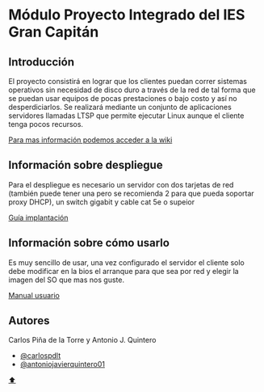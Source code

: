 # Módulo Proyecto Integrado del IES Gran Capitán

## Introducción

El proyecto consistirá en lograr que los clientes puedan correr sistemas operativos sin necesidad de disco duro a través de la red de tal forma que se puedan usar equipos de pocas prestaciones o bajo costo y así no desperdiciarlos.
Se realizará mediante un conjunto de aplicaciones servidores llamadas LTSP que permite ejecutar Linux aunque el cliente tenga pocos recursos.

<a href="https://github.com/iesgrancapitan-proyectos/202021asir_junio-LTSP-pi-aquinteropdlt/wiki">Para mas información podemos acceder a la wiki</a>

## Información sobre despliegue

Para el despliegue es necesario un servidor con dos tarjetas de red (también puede tener una pero se recomienda 2 para que pueda soportar proxy DHCP), un switch gigabit y cable cat 5e o supeior

<a href="https://github.com/iesgrancapitan-proyectos/202021asir_junio-LTSP-pi-aquinteropdlt/wiki/6Doc_Implantaci%C3%B3n">Guía implantación</a>

## Información sobre cómo usarlo

Es muy sencillo de usar, una vez configurado el servidor el cliente solo debe modificar en la bios el arranque para que sea por red y elegir la imagen del SO que mas nos guste.
  
  <a href="https://github.com/iesgrancapitan-proyectos/202021asir_junio-LTSP-pi-aquinteropdlt/wiki/OperatoriaCliente">Manual usuario</a>

## Autores

Carlos Piña de la Torre y Antonio J. Quintero 
- [@carlospdlt](https://github.com/carlospdlt)
- [@antoniojavierquintero01](https://github.com/antoniojavierquintero01)



[:arrow_up:](#módulo-proyecto-integrado-del-ies-gran-capitán)
